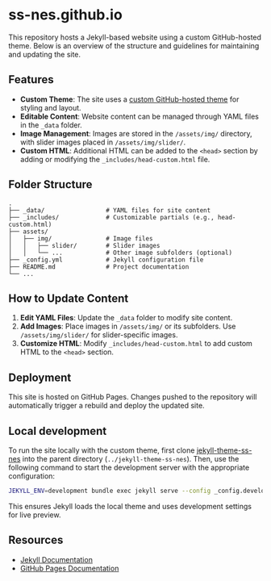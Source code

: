 # ss-nes.github.io

This repository hosts a Jekyll-based website using a custom GitHub-hosted theme. Below is an overview of the structure and guidelines for maintaining and updating the site.

## Features
- **Custom Theme**: The site uses a [custom GitHub-hosted theme](https://github.com/SS-NES/jekyll-theme-ss-nes) for styling and layout.
- **Editable Content**: Website content can be managed through YAML files in the `_data` folder.
- **Image Management**: Images are stored in the `/assets/img/` directory, with slider images placed in `/assets/img/slider/`.
- **Custom HTML**: Additional HTML can be added to the `<head>` section by adding or modifying the `_includes/head-custom.html` file.

## Folder Structure
```
.
├── _data/                 # YAML files for site content
├── _includes/             # Customizable partials (e.g., head-custom.html)
├── assets/
│   ├── img/               # Image files
│   │   ├── slider/        # Slider images
│   │   └── ...            # Other image subfolders (optional)
├── _config.yml            # Jekyll configuration file
├── README.md              # Project documentation
└── ...
```

## How to Update Content
1. **Edit YAML Files**: Update the `_data` folder to modify site content.
2. **Add Images**: Place images in `/assets/img/` or its subfolders. Use `/assets/img/slider/` for slider-specific images.
3. **Customize HTML**: Modify `_includes/head-custom.html` to add custom HTML to the `<head>` section.

## Deployment
This site is hosted on GitHub Pages. Changes pushed to the repository will automatically trigger a rebuild and deploy the updated site.

## Local development
To run the site locally with the custom theme, first clone [jekyll-theme-ss-nes](https://github.com/SS-NES/jekyll-theme-ss-nes) into the parent directory (`../jekyll-theme-ss-nes`). Then, use the following command to start the development server with the appropriate configuration:

```sh
JEKYLL_ENV=development bundle exec jekyll serve --config _config.development.yml
```

This ensures Jekyll loads the local theme and uses development settings for live preview.

## Resources
- [Jekyll Documentation](https://jekyllrb.com/docs/)
- [GitHub Pages Documentation](https://docs.github.com/en/pages)
